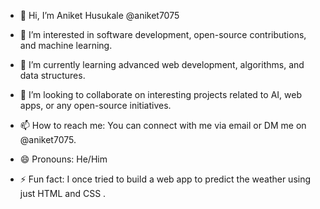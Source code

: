 
- 👋 Hi, I’m  Aniket Husukale @aniket7075
  
- 👀 I’m interested in software development, open-source contributions, and machine learning.
  
- 🌱 I’m currently learning advanced web development, algorithms, and data structures.
  
- 💞️ I’m looking to collaborate on interesting projects related to AI, web apps, or any open-source initiatives.
  
- 📫 How to reach me: You can connect with me via email or DM me on  @aniket7075.
  
- 😄 Pronouns: He/Him
  
- ⚡ Fun fact: I once tried to build a web app to predict the weather using just HTML and CSS .

